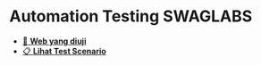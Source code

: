 # Automation Testing SWAGLABS


- [🔗 **Web yang diuji**](magang.dikahadir.com/authentication/login)
- [📋 **Lihat Test Scenario**]([https://docs.google.com/spreadsheets/d/16fz0M4VyQ2TN7Dl4WzCILs-A-de5KKUtIMBrmWeMuQY/edit?gid=1059802110#gid=1059802110](https://docs.google.com/spreadsheets/d/16QvxuKR-a598iY_N101ZBDCh_hSH9O-Af5bpCz_n6vE/edit?gid=352022289#gid=352022289)) 
